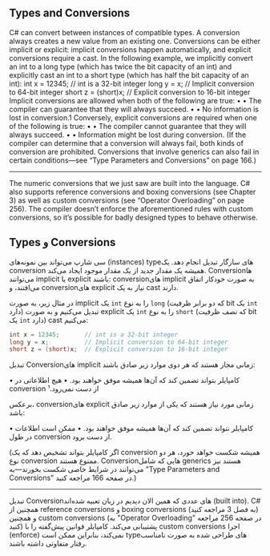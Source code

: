 ## Types and Conversions
 C# can convert between instances of compatible types. A conversion always creates
 a new value from an existing one. Conversions can be either implicit or explicit:
 implicit conversions happen automatically, and explicit conversions require a cast.
 In the following example, we implicitly convert an int to a long type (which has
 twice the bit capacity of an int) and explicitly cast an int to a short type (which
 has half the bit capacity of an int):
 int x = 12345;       // int is a 32-bit integer
 long y = x;          // Implicit conversion to 64-bit integer
 short z = (short)x;  // Explicit conversion to 16-bit integer
 Implicit conversions are allowed when both of the following are true:
 •
 • The compiler can guarantee that they will always succeed.
 •
 • No information is lost in conversion.1
 Conversely, explicit conversions are required when one of the following is true:
 •
 • The compiler cannot guarantee that they will always succeed.
 •
 • Information might be lost during conversion.
 (If the compiler can determine that a conversion will always fail, both kinds of
 conversion are prohibited. Conversions that involve generics can also fail in certain
 conditions—see “Type Parameters and Conversions” on page 166.)


------------------------------------------------------------------------------------------------------------------------------


 The numeric conversions that we just saw are built into the
 language. C# also supports reference conversions and boxing
 conversions (see Chapter 3) as well as custom conversions (see
 “Operator Overloading” on page 256). The compiler doesn’t
 enforce the aforementioned rules with custom conversions, so
 it’s possible for badly designed types to behave otherwise.

 ## Types و Conversions

سی شارپ می‌تواند بین نمونه‌های (instances) typeهای سازگار تبدیل انجام دهد. یک conversion همیشه یک مقدار جدید از یک مقدار موجود ایجاد می‌کند. Conversionها می‌توانند implicit یا explicit باشند: conversionهای implicit به صورت خودکار اتفاق می‌افتند، و conversionهای explicit نیاز به یک cast دارند.

در مثال زیر، به صورت implicit یک `int` را به نوع `long` (که دو برابر ظرفیت bit یک `int` دارد) تبدیل می‌کنیم و به صورت explicit یک `int` را به نوع `short` (که نصف ظرفیت bit یک `int` دارد) cast می‌کنیم:
```csharp
int x = 12345;       // int is a 32-bit integer
long y = x;          // Implicit conversion to 64-bit integer
short z = (short)x;  // Explicit conversion to 16-bit integer
```

تبدیل Conversionهای implicit زمانی مجاز هستند که هر دوی موارد زیر صادق باشند:

• کامپایلر بتواند تضمین کند که آن‌ها همیشه موفق خواهند بود.
• هیچ اطلاعاتی در conversion از دست نمی‌رود.¹

برعکس، conversionهای explicit زمانی مورد نیاز هستند که یکی از موارد زیر صادق باشد:

• کامپایلر نتواند تضمین کند که آن‌ها همیشه موفق خواهند بود.
• ممکن است اطلاعات در طول conversion از دست برود.

(اگر کامپایلر بتواند تشخیص دهد که یک conversion همیشه شکست خواهد خورد، هر دو نوع conversion ممنوع هستند. Conversionهایی که شامل generics هستند نیز می‌توانند در شرایط خاصی شکست بخورند—به "Type Parameters and Conversions" در صفحه 166 مراجعه کنید.)


--------------------------------------------------------------------------------------------------------------------------------------

تبدیل Conversionهای عددی که همین الان دیدیم در زبان تعبیه شده‌اند (built into). C# همچنین از reference conversions و boxing conversions (به فصل 3 مراجعه کنید) و همچنین custom conversions (به "Operator Overloading" در صفحه 256 مراجعه کنید) پشتیبانی می‌کند. کامپایلر قوانین پیش‌گفته را با custom conversions اجرا (enforce) نمی‌کند، بنابراین ممکن است typeهای طراحی شده به صورت نامناسب رفتار متفاوتی داشته باشند.

